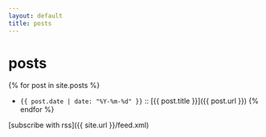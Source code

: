 ```yaml
---
layout: default
title: posts
---
```


# posts

{% for post in site.posts %}
- `{{ post.date | date: "%Y-%m-%d" }}` :: [{{ post.title }}]({{ post.url }}) {% endfor %}

[subscribe with rss]({{ site.url }}/feed.xml)
